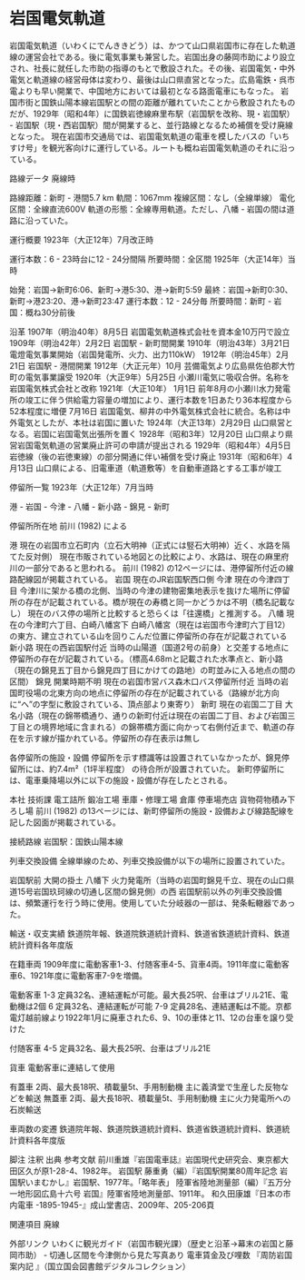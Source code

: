 # 岩国電気軌道

岩国電気軌道（いわくにでんききどう）は、かつて山口県岩国市に存在した軌道線の運営会社である。後に電気事業も兼営した。岩国出身の藤岡市助により設立され、社長に就任した市助の指導のもとで敷設された。その後、岩国電気・中外電気と軌道線の経営母体は変わり、最後は山口県直営となった。広島電鉄・呉市電よりも早い開業で、中国地方においては最初となる路面電車にもなった。
岩国市街と国鉄山陽本線岩国駅との間の距離が離れていたことから敷設されたものだが、1929年（昭和4年）に国鉄岩徳線麻里布駅（岩国駅を改称、現・岩国駅） - 岩国駅（現・西岩国駅）間が開業すると、並行路線となるため補償を受け廃線となった。
現在岩国市交通局では、岩国電気軌道の電車を模したバスの「いちすけ号」を観光客向けに運行している。ルートも概ね岩国電気軌道のそれに沿っている。

路線データ
廃線時

路線距離：新町 - 港間5.7 km
軌間：1067mm
複線区間：なし（全線単線）
電化区間：全線直流600V
軌道の形態：全線専用軌道。ただし、八幡 - 岩国の間は道路に沿っていた。

運行概要
1923年（大正12年）7月改正時

運行本数：6 - 23時台に12 - 24分間隔
所要時間：全区間
1925年（大正14年）当時

始発：岩国→新町6:06、新町→港5:30、港→新町5:59
最終：岩国→新町0:30、新町→港23:20、港→新町23:47
運行本数：12 - 24分毎
所要時間：新町 - 岩国：概ね30分前後

沿革
1907年（明治40年）8月5日 岩国電気軌道株式会社を資本金10万円で設立
1909年（明治42年）2月2日 岩国駅 - 新町間開業
1910年（明治43年）3月21日 電燈電気事業開始（岩国発電所、火力、出力110kW）
1912年（明治45年）2月21日 岩国駅 - 港間開業
1912年（大正元年）10月 芸備電気より広島県佐伯郡大竹町の電気事業譲受
1920年（大正9年）5月25日 小瀬川電気に吸収合併。名称を岩国電気株式会社と改称
1921年（大正10年）
1月1日 前年8月の小瀬川水力発電所の竣工に伴う供給電力容量の増加により、運行本数を1日あたり36本程度から52本程度に増便
7月16日 岩国電気、柳井の中外電気株式会社に統合。名称は中外電気としたが、本社は岩国に置いた
1924年（大正13年）2月29日 山口県営となる。岩国に岩国電気出張所を置く
1928年（昭和3年）12月20日 山口県より県営岩国電気軌道の営業廃止許可の申請が提出される
1929年（昭和4年）4月5日 岩徳線（後の岩徳東線）の部分開通に伴い補償を受け廃止
1931年（昭和6年）4月13日 山口県による、旧電車道（軌道敷等）を自動車道路とする工事が竣工

停留所一覧
1923年（大正12年）7月当時

港 - 岩国 - 今津 - 八幡 - 新小路 - 錦見 - 新町

停留所所在地
前川 (1982) による

港
現在の岩国市立石町内（立石大明神（正式には竪石大明神）近く、水路を隔てた反対側）
現在市販されている地図との比較により、水路は、現在の麻里府川の一部分であると思われる。
前川 (1982) の12ページには、港停留所付近の線路配線図が掲載されている。
岩国
現在のJR岩国駅西口側
今津
現在の今津四丁目
今津川に架かる橋の北側、当時の今津の建物密集地表示を抜けた場所に停留所の存在が記載されている。橋が現在の寿橋と同一かどうかは不明（橋名記載なし）
現在のバス停の場所と比較すると恐らくは「往還橋」と推測する。
八幡
現在の今津町六丁目、白崎八幡宮下
白崎八幡宮（現在は岩国市今津町六丁目12）の東方、建立されている山を回りこんだ位置に停留所の存在が記載されている
新小路
現在の西岩国駅付近
当時の山陽道（国道2号の前身）と交差する地点に停留所の存在が記載されている。（標高4.68mと記載された水準点と、新小路（現在の錦見五丁目から錦見四丁目にかけての路地）の町並みに入る地点の間の区間）
錦見
開業時期不明
現在の岩国市営バス森木口バス停留所付近
当時の岩国町役場の北東方向の地点に停留所の存在が記載されている（路線が北方向に“へ”の字型に敷設されている、頂点部より東寄り）
新町
現在の岩国二丁目
大名小路（現在の錦帯橋通り、通りの新町付近は現在の岩国二丁目、および岩国三丁目との境界地域に含まれる）の錦帯橋方面に向かって右側付近まで、軌道の存在を示す線が描かれている。停留所の存在表示は無し

各停留所の施設・設備
停留所を示す標識等は設置されていなかったが、錦見停留所には、約7.4m²（1坪半程度） の待合所が設置されていた。
新町停留所には、電車乗降場以外に以下の施設・設備が存在したとされる。

本社
技術課
電工詰所
鍛冶工場
車庫・修理工場
倉庫
停車場売店
貨物荷物積み下ろし場
前川 (1982) の13ページには、新町停留所の施設・設備および線路配線を記した図面が掲載されている。

接続路線
岩国駅：国鉄山陽本線

列車交換設備
全線単線のため、列車交換設備が以下の場所に設置されていた。

岩国駅前
大開の掛土
八幡下
火力発電所（当時の岩国町錦見千立、現在の山口県道15号岩国玖珂線の切通し区間の錦見側）の西
岩国駅前以外の列車交換設備は、頻繁運行を行う時に使用。使用していた分岐器の一部は、発条転轍器であった。

輸送・収支実績
鉄道院年報、鉄道院鉄道統計資料、鉄道省鉄道統計資料、鉄道統計資料各年度版

在籍車両
1909年度に電動客車1-3、付随客車4-5、貨車4両。1911年度に電動客車6、1921年度に電動客車7-9を増備。

電動客車
1-3
定員32名、連結運転が可能。最大長25呎、台車はブリル21E、電動機は2個
6
定員32名、連結運転が可能
7-9
定員28名、連結運転は不能。京都電灯越前線より1922年1月に廃車された6、9、10の車体と11、12の台車を譲り受けた

付随客車
4-5
定員32名、最大長25呎、台車はブリル21E

貨車
電動客車に連結して使用

有蓋車
2両、最大長18呎、積載量5t、手用制動機
主に義済堂で生産した反物などを輸送
無蓋車
2両、最大長18呎、積載量5t、手用制動機
主に火力発電所への石炭輸送

車両数の変遷
鉄道院年報、鉄道院鉄道統計資料、鉄道省鉄道統計資料、鉄道統計資料各年度版

脚注
注釈
出典
参考文献
前川重雄『岩国電車誌』岩国現代史研究会、東京都大田区久が原1-28-4、1982年。 
岩国駅 藤重勇（編）『岩国駅開業80周年記念 岩国駅いまむかし』岩国駅、1977年。「略年表」 
陸軍省陸地測量部（編）『五万分一地形図広島十六号 岩国』陸軍省陸地測量部、1911年。 
和久田康雄『日本の市内電車 -1895-1945-』成山堂書店、2009年、205-206頁

関連項目
廃線

外部リンク
いわくに観光ガイド（岩国市観光課）（歴史と沿革→幕末の岩国と藤岡市助） - 切通し区間を今津側から見た写真あり
電車賃金及び哩数 『周防岩国案内記 』（国立国会図書館デジタルコレクション）